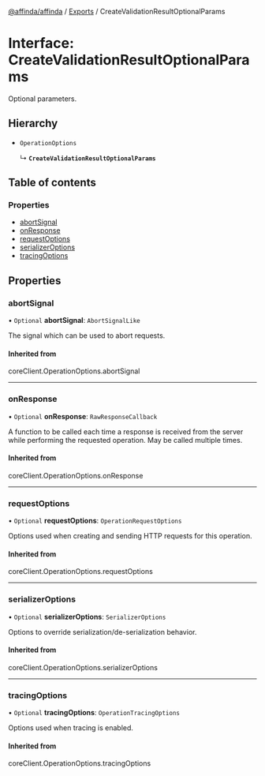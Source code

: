 [@affinda/affinda](../README.md) / [Exports](../modules.md) / CreateValidationResultOptionalParams

# Interface: CreateValidationResultOptionalParams

Optional parameters.

## Hierarchy

- `OperationOptions`

  ↳ **`CreateValidationResultOptionalParams`**

## Table of contents

### Properties

- [abortSignal](CreateValidationResultOptionalParams.md#abortsignal)
- [onResponse](CreateValidationResultOptionalParams.md#onresponse)
- [requestOptions](CreateValidationResultOptionalParams.md#requestoptions)
- [serializerOptions](CreateValidationResultOptionalParams.md#serializeroptions)
- [tracingOptions](CreateValidationResultOptionalParams.md#tracingoptions)

## Properties

### abortSignal

• `Optional` **abortSignal**: `AbortSignalLike`

The signal which can be used to abort requests.

#### Inherited from

coreClient.OperationOptions.abortSignal

___

### onResponse

• `Optional` **onResponse**: `RawResponseCallback`

A function to be called each time a response is received from the server
while performing the requested operation.
May be called multiple times.

#### Inherited from

coreClient.OperationOptions.onResponse

___

### requestOptions

• `Optional` **requestOptions**: `OperationRequestOptions`

Options used when creating and sending HTTP requests for this operation.

#### Inherited from

coreClient.OperationOptions.requestOptions

___

### serializerOptions

• `Optional` **serializerOptions**: `SerializerOptions`

Options to override serialization/de-serialization behavior.

#### Inherited from

coreClient.OperationOptions.serializerOptions

___

### tracingOptions

• `Optional` **tracingOptions**: `OperationTracingOptions`

Options used when tracing is enabled.

#### Inherited from

coreClient.OperationOptions.tracingOptions
